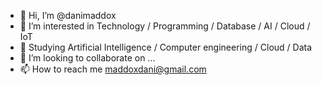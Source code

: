 - 👋 Hi, I’m @danimaddox
- 👀 I’m interested in Technology / Programming / Database / AI / Cloud / IoT
- 🌱 Studying Artificial Intelligence / Computer engineering / Cloud / Data
- 💞️ I’m looking to collaborate on ...
- 📫 How to reach me maddoxdani@gmail.com

<!---
danimaddox/danimaddox is a ✨ special ✨ repository because its `README.md` (this file) appears on your GitHub profile.
You can click the Preview link to take a look at your changes.
--->
